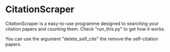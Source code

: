 # CitationScraper

CitationScraper is a easy-to-use programme designed to searching your citation papers and counting them. Check "run_this.py" to get how it works.

You can use the argument "delete_self_cite" the remove the self-citation papers.
